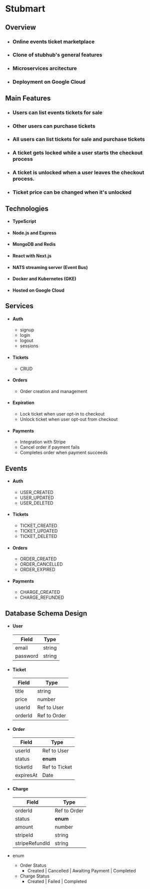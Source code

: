 # Stubmart

## Overview

- ### Online events ticket marketplace
- ### Clone of stubhub's general features
- ### Microservices arcitecture
- ### Deployment on Google Cloud

## Main Features

- ### Users can list events tickets for sale
- ### Other users can purchase tickets
- ### All users can list tickets for sale and purchase tickets
- ### A ticket gets locked while a user starts the checkout process
- ### A ticket is unlocked when a user leaves the checkout process.
- ### Ticket price can be changed when it's unlocked

## Technologies

- #### TypeScript
- #### Node.js and Express
- #### MongoDB and Redis
- #### React with Next.js
- #### NATS streaming server (Event Bus)
- #### Docker and Kubernetes (GKE)
- #### Hosted on Google Cloud

## Services

- #### Auth
  - signup
  - login
  - logout
  - sessions
- #### Tickets
  - CRUD
- #### Orders
  - Order creation and management
- #### Expiration
  - Lock ticket when user opt-in to checkout
  - Unlock ticket when user opt-out from checkout
- #### Payments
  - Integration with Stripe
  - Cancel order if payment fails
  - Completes order when payment succeeds

## Events

- #### Auth
  - USER_CREATED
  - USER_UPDATED
  - USER_DELETED
- #### Tickets
  - TICKET_CREATED
  - TICKET_UPDATED
  - TICKET_DELETED
- #### Orders
  - ORDER_CREATED
  - ORDER_CANCELLED
  - ORDER_EXPIRED
- #### Payments
  - CHARGE_CREATED
  - CHARGE_REFUNDED

## Database Schema Design

- #### User

  | Field    | Type   |
  | -------- | ------ |
  | email    | string |
  | password | string |

- #### Ticket

  | Field   | Type         |
  | ------- | ------------ |
  | title   | string       |
  | price   | number       |
  | userId  | Ref to User  |
  | orderId | Ref to Order |

- #### Order

  | Field     | Type          |
  | --------- | ------------- |
  | userId    | Ref to User   |
  | status    | **enum**      |
  | ticketId  | Ref to Ticket |
  | expiresAt | Date          |

- #### Charge

  | Field          | Type         |
  | -------------- | ------------ |
  | orderId        | Ref to Order |
  | status         | **enum**     |
  | amount         | number       |
  | stripeId       | string       |
  | stripeRefundId | string       |

- enum
  - Order Status
    - Created | Cancelled | Awaiting Payment | Completed
  - Charge Status
    - Created | Failed | Completed
